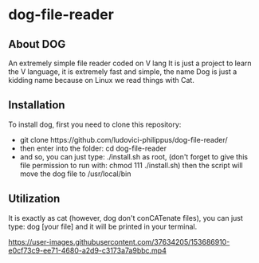 # dog-file-reader
<h2>About DOG</h2>
An extremely simple file reader coded on V lang
It is just a project to learn the V language, it is extremely fast and simple, the name Dog is just a kidding name because on Linux we read things with Cat.
<h2>Installation</h2>

To install dog, first you need to clone this repository: 
<ul>
  <li>git clone https://github.com/ludovici-philippus/dog-file-reader/</li>
  <li>then enter into the folder: cd dog-file-reader</li>
  <li>and so, you can just type: ./install.sh as root, (don't forget to give this file permission to run with: chmod 111 ./install.sh) then the script will move the dog file to /usr/local/bin</li>
</ul>

<h2>Utilization</h2>
It is exactly as cat (however, dog don't conCATenate files), you can just type: dog [your file] and it will be printed in your terminal.

https://user-images.githubusercontent.com/37634205/153686910-e0cf73c9-ee71-4680-a2d9-c3173a7a9bbc.mp4

